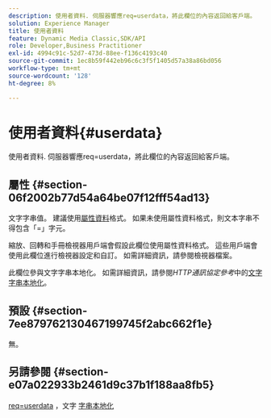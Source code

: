 ```yaml
---
description: 使用者資料. 伺服器響應req=userdata，將此欄位的內容返回給客戶端。
solution: Experience Manager
title: 使用者資料
feature: Dynamic Media Classic,SDK/API
role: Developer,Business Practitioner
exl-id: 4994c91c-52d7-473d-88ee-f136c4193c40
source-git-commit: 1ec8b59f442eb96c6c3f5f1405d57a38a86bd056
workflow-type: tm+mt
source-wordcount: '128'
ht-degree: 8%

---
```


# 使用者資料{#userdata}

使用者資料. 伺服器響應req=userdata，將此欄位的內容返回給客戶端。

## 屬性 {#section-06f2002b77d54a64be07f12fff54ad13}

文字字串值。 建議使用[屬性資料](/help/aem-is-ir-api/is-api/image-catalog/image-serving-api-ref/c-image-catalog-reference/c-overview/c-common-data-types/r-property-data.md)格式。 如果未使用屬性資料格式，則文本字串不得包含「=」字元。

縮放、回轉和手冊檢視器用戶端會假設此欄位使用屬性資料格式。 這些用戶端會使用此欄位進行檢視器設定和自訂。 如需詳細資訊，請參閱檢視器檔案。

此欄位參與文字字串本地化。 如需詳細資訊，請參閱&#x200B;*HTTP通訊協定參考*&#x200B;中的[文字字串本地化](/help/aem-is-ir-api/is-api/http-ref/image-serving-api-ref/c-http-protocol-reference/c-syntax-and-features/r-text-string-localization.md)。

## 預設 {#section-7ee879762130467199745f2abc662f1e}

無。

## 另請參閱 {#section-e07a022933b2461d9c37b1f188aa8fb5}

[req=userdata](/help/aem-is-ir-api/is-api/http-ref/image-serving-api-ref/c-http-protocol-reference/c-command-reference/r-req/r-req.md) ，文字 [字串本地化](/help/aem-is-ir-api/is-api/http-ref/image-serving-api-ref/c-http-protocol-reference/c-syntax-and-features/r-text-string-localization.md)
